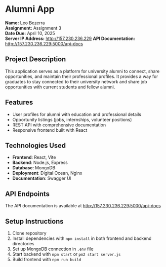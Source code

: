 

# Alumni App

**Name:** Leo Bezerra  
**Assignment:** Assignment 3  
**Date Due:** April 10, 2025  
**Server IP Address:** http://157.230.236.229
**API Documentation:** http://157.230.236.229:5000/api-docs

## Project Description
This application serves as a platform for university alumni to connect, share opportunities, and maintain their professional profiles. It provides a way for graduates to stay connected to their university network and share job opportunities with current students and fellow alumni.

## Features
- User profiles for alumni with education and professional details
- Opportunity listings (jobs, internships, volunteer positions)
- REST API with comprehensive documentation
- Responsive frontend built with React

## Technologies Used
- **Frontend**: React, Vite
- **Backend**: Node.js, Express
- **Database**: MongoDB
- **Deployment**: Digital Ocean, Nginx
- **Documentation**: Swagger UI

## API Endpoints
The API documentation is available at http://157.230.236.229:5000/api-docs

## Setup Instructions
1. Clone repository
2. Install dependencies with `npm install` in both frontend and backend directories
3. Set up MongoDB connection in `.env` file
4. Start backend with `npm start` or `pm2 start server.js`
5. Build frontend with `npm run build`
